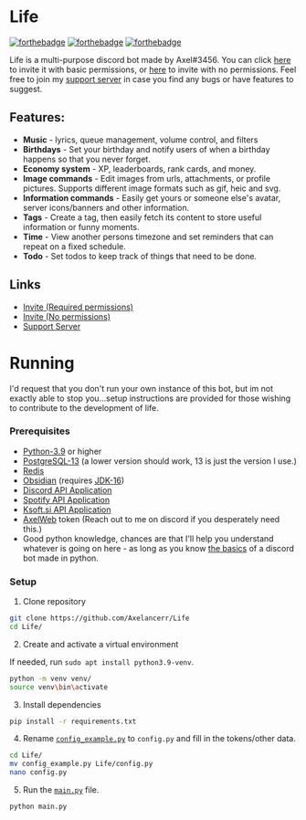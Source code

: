 # Life

[![forthebadge](https://forthebadge.com/images/badges/made-with-python.svg)](https://forthebadge.com) [![forthebadge](https://forthebadge.com/images/badges/built-with-love.svg)](https://forthebadge.com) [![forthebadge](https://forthebadge.com/images/badges/60-percent-of-the-time-works-every-time.svg)](https://forthebadge.com)

Life is a multi-purpose discord bot made by Axel#3456. You can click [here](https://discord.com/oauth2/authorize?client_id=628284183579721747&scope=bot&permissions=4399156288) to invite it with basic permissions, or [here](https://discord.com/oauth2/authorize?client_id=628284183579721747&scope=bot) to invite with no permissions. Feel free to join my [support server](https://discord.gg/w9f6NkQbde) in case you find any bugs or have features to suggest.

## Features:

* **Music** - lyrics, queue management, volume control, and filters
* **Birthdays** - Set your birthday and notify users of when a birthday happens so that you never forget.
* **Economy system** - XP, leaderboards, rank cards, and money.
* **Image commands** - Edit images from urls, attachments, or profile pictures. Supports different image formats such as gif, heic and svg.
* **Information commands** - Easily get yours or someone else's avatar, server icons/banners and other information.
* **Tags** - Create a tag, then easily fetch its content to store useful information or funny moments.
* **Time** - View another persons timezone and set reminders that can repeat on a fixed schedule.
* **Todo** - Set todos to keep track of things that need to be done.

## Links

* [Invite (Required permissions)](https://discord.com/oauth2/authorize?client_id=628284183579721747&scope=bot&permissions=4399156288)
* [Invite (No permissions)](https://discord.com/oauth2/authorize?client_id=628284183579721747&scope=bot)
* [Support Server](https://discord.gg/w9f6NkQbde)

# Running

I'd request that you don't run your own instance of this bot, but im not exactly able to stop you...setup instructions are provided for those wishing to contribute to the development of life.

### Prerequisites

* [Python-3.9](https://www.python.org/downloads) or higher
* [PostgreSQL-13](https://www.postgresql.org/download/) (a lower version should work, 13 is just the version I use.)
* [Redis](https://redis.io/topics/quickstart)
* [Obsidian](https://github.com/mixtape-bot/obsidian) (requires [JDK-16](https://openjdk.java.net/projects/jdk/16/))
* [Discord API Application](https://discord.com/developers/applications)
* [Spotify API Application](https://developer.spotify.com/dashboard/applications)
* [Ksoft.si API Application](https://api.ksoft.si/dashboard/)
* [AxelWeb](https://cdn.axelancerr.xyz/home) token (Reach out to me on discord if you desperately need this.)
* Good python knowledge, chances are that I'll help you understand whatever is going on here - as long as you know
  [the basics](https://media.mrrandom.xyz/TofuYoyoCynicChorusGyro.png) of a discord bot made in python.

### Setup

1. Clone repository

```bash
git clone https://github.com/Axelancerr/Life
cd Life/
```

2. Create and activate a virtual environment

If needed, run `sudo apt install python3.9-venv`.

```bash
python -m venv venv/
source venv\bin\activate
```

3. Install dependencies

```bash
pip install -r requirements.txt
```

4. Rename [`config_example.py`](config_example.py) to `config.py` and fill in the tokens/other data.

```bash
cd Life/
mv config_example.py Life/config.py
nano config.py
```

5. Run the [`main.py`](Life/main.py) file.

```bash
python main.py
```
